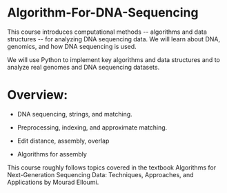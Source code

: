 # Algorithm-For-DNA-Sequencing

This course introduces computational methods -- algorithms and data structures -- for analyzing DNA sequencing data. We will learn about DNA, genomics, and how DNA sequencing is used.  

We will use Python to implement key algorithms and data structures and to analyze real genomes and DNA sequencing datasets.

# Overview:

- DNA sequencing, strings, and matching.

- Preprocessing, indexing, and approximate matching.

- Edit distance, assembly, overlap

- Algorithms for assembly


This course roughly follows topics covered in the textbook Algorithms for Next-Generation Sequencing Data: Techniques, Approaches, and Applications by Mourad Elloumi.
